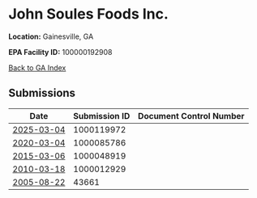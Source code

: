 # John Soules Foods Inc.

**Location:** Gainesville, GA

**EPA Facility ID:** 100000192908

[Back to GA Index](../../index.md)

## Submissions

| Date | Submission ID | Document Control Number |
|------|--------------|-------------------------|
| [2025-03-04](submissions/1000119972.md) | 1000119972 |  |
| [2020-03-04](submissions/1000085786.md) | 1000085786 |  |
| [2015-03-06](submissions/1000048919.md) | 1000048919 |  |
| [2010-03-18](submissions/1000012929.md) | 1000012929 |  |
| [2005-08-22](submissions/43661.md) | 43661 |  |
